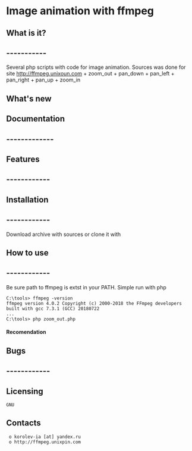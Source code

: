 # Image animation with ffmpeg


##  What is it?
##  -----------
Several php scripts with code for image animation. Sources was done for site http://ffmpeg.unixoun.com
	+	zoom_out
	+	pan_down
	+	pan_left
	+	pan_right
	+	pan_up
	+	zoom_in


##  What's new
	

##  Documentation
##  -------------


##  Features
##  ------------


##  Installation
##  ------------
Download archive with sources or clone it with 


##  How to use
##  ------------
Be sure path to ffmpeg is extst in your PATH.
Simple run with php
```
C:\tools> ffmpeg -version
ffmpeg version 4.0.2 Copyright (c) 2000-2018 the FFmpeg developers
built with gcc 7.3.1 (GCC) 20180722
...
C:\tools> php zoom_out.php
```


#### Recomendation

##  Bugs
##  ------------


  Licensing
  ---------
	GNU

  Contacts
  --------

     o korolev-ia [at] yandex.ru
     o http://ffmpeg.unixpin.com

